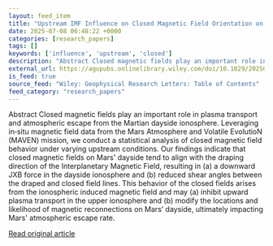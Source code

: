 ```yaml
---
layout: feed_item
title: "Upstream IMF Influence on Closed Magnetic Field Orientation on Mars"
date: 2025-07-08 06:48:22 +0000
categories: [research_papers]
tags: []
keywords: ['influence', 'upstream', 'closed']
description: "Abstract Closed magnetic fields play an important role in plasma transport and atmospheric escape from the Martian dayside ionosphere"
external_url: https://agupubs.onlinelibrary.wiley.com/doi/10.1029/2025GL116552?af=R
is_feed: true
source_feed: "Wiley: Geophysical Research Letters: Table of Contents"
feed_category: "research_papers"
---
```


Abstract Closed magnetic fields play an important role in plasma transport and atmospheric escape from the Martian dayside ionosphere. Leveraging in‐situ magnetic field data from the Mars Atmosphere and Volatile EvolutioN (MAVEN) mission, we conduct a statistical analysis of closed magnetic field behavior under varying upstream conditions. Our findings indicate that closed magnetic fields on Mars' dayside tend to align with the draping direction of the Interplanetary Magnetic Field, resulting in (a) a downward JXB force in the dayside ionosphere and (b) reduced shear angles between the draped and closed field lines. This behavior of the closed fields arises from the ionospheric induced magnetic field and may (a) inhibit upward plasma transport in the upper ionosphere and (b) modify the locations and likelihood of magnetic reconnections on Mars’ dayside, ultimately impacting Mars' atmospheric escape rate.

[Read original article](https://agupubs.onlinelibrary.wiley.com/doi/10.1029/2025GL116552?af=R)
